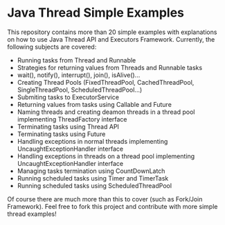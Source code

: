# Java Thread Simple Examples

This repository contains more than 20 simple examples with explanations on how to use Java Thread API and Executors Framework. Currently, the following subjects are covered:

- Running tasks from Thread and Runnable
- Strategies for returning values from Threads and Runnable tasks
- wait(), notify(), interrupt(), join(), isAlive()...
- Creating Thread Pools (FixedThreadPool, CachedThreadPool, SingleThreadPool, ScheduledThreadPool...)
- Submiting tasks to ExecutorService
- Returning values from tasks using Callable<V> and Future<V>
- Naming threads and creating deamon threads in a thread pool implementing ThreadFactory interface
- Terminating tasks using Thread API
- Terminating tasks using Future<V>
- Handling exceptions in normal threads implementing UncaughtExceptionHandler interface
- Handling exceptions in threads on a thread pool implementing UncaughtExceptionHandler interface
- Managing tasks termination using CountDownLatch
- Running scheduled tasks using Timer and TimerTask
- Running scheduled tasks using ScheduledThreadPool

Of course there are much more than this to cover (such as Fork/Join Framework). Feel free to fork this project and contribute with more simple thread examples!

